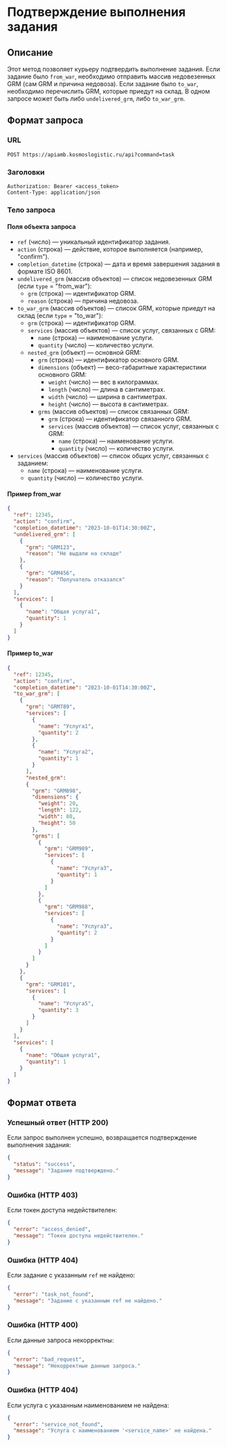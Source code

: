 # Подтверждение выполнения задания

## Описание
Этот метод позволяет курьеру подтвердить выполнение задания. Если задание было `from_war`, необходимо отправить массив недовезенных GRM (сам GRM и причина недовоза). Если задание было `to_war`, необходимо перечислить GRM, которые приедут на склад. В одном запросе может быть либо `undelivered_grm`, либо `to_war_grm`.

## Формат запроса
### URL
```
POST https://apiamb.kosmoslogistic.ru/api?command=task
```

### Заголовки
```
Authorization: Bearer <access_token>
Content-Type: application/json
```

### Тело запроса
#### Поля объекта запроса
- `ref` (число) — уникальный идентификатор задания.
- `action` (строка) — действие, которое выполняется (например, "confirm").
- `completion_datetime` (строка) — дата и время завершения задания в формате ISO 8601.
- `undelivered_grm` (массив объектов) — список недовезенных GRM (если `type` = "from_war"):
  - `grm` (строка) — идентификатор GRM.
  - `reason` (строка) — причина недовоза.
- `to_war_grm` (массив объектов) — список GRM, которые приедут на склад (если `type` = "to_war"):
  - `grm` (строка) — идентификатор GRM.
  - `services` (массив объектов) — список услуг, связанных с GRM:
    - `name` (строка) — наименование услуги.
    - `quantity` (число) — количество услуги.
  - `nested_grm` (объект) — основной GRM:
    - `grm` (строка) — идентификатор основного GRM.
    - `dimensions` (объект) — весо-габаритные характеристики основного GRM:
      - `weight` (число) — вес в килограммах.
      - `length` (число) — длина в сантиметрах.
      - `width` (число) — ширина в сантиметрах.
      - `height` (число) — высота в сантиметрах.
    - `grms` (массив объектов) — список связанных GRM:
      - `grm` (строка) — идентификатор связанного GRM.
      - `services` (массив объектов) — список услуг, связанных с GRM:
        - `name` (строка) — наименование услуги.
        - `quantity` (число) — количество услуги.
- `services` (массив объектов) — список общих услуг, связанных с заданием:
  - `name` (строка) — наименование услуги.
  - `quantity` (число) — количество услуги.

#### Пример from_war
```json
{
  "ref": 12345,
  "action": "confirm",
  "completion_datetime": "2023-10-01T14:30:00Z",
  "undelivered_grm": [
    {
      "grm": "GRM123",
      "reason": "Не выдали на складе"
    },
    {
      "grm": "GRM456",
      "reason": "Получатель отказался"
    }
  ],
  "services": [
    {
      "name": "Общая услуга1",
      "quantity": 1
    }
  ]
}
```

#### Пример to_war
```json
{
  "ref": 12345,
  "action": "confirm",
  "completion_datetime": "2023-10-01T14:30:00Z",
  "to_war_grm": [
    {
      "grm": "GRM789",
      "services": [
        {
          "name": "Услуга1",
          "quantity": 2
        },
        {
          "name": "Услуга2",
          "quantity": 1
        }
      ],
      "nested_grm": 
      {
        "grm": "GRM898",
        "dimensions": {
          "weight": 20,
          "length": 122,
          "width": 80,
          "height": 50
        },
        "grms": [
          {
            "grm": "GRM989",
            "services": [
              {
                "name": "Услуга3",
                "quantity": 1
              }
            ]
          },
          {
            "grm": "GRM988",
            "services": [
              {
                "name": "Услуга3",
                "quantity": 2
              }
            ]
          }
        ]
      }
    },
    {
      "grm": "GRM101",
      "services": [
        {
          "name": "Услуга5",
          "quantity": 3
        }
      ]
    }
  ],
  "services": [
    {
      "name": "Общая услуга1",
      "quantity": 1
    }
  ]
}
```

## Формат ответа
### Успешный ответ (HTTP 200)
Если запрос выполнен успешно, возвращается подтверждение выполнения задания:
```json
{
  "status": "success",
  "message": "Задание подтверждено."
}
```

### Ошибка (HTTP 403)
Если токен доступа недействителен:
```json
{
  "error": "access_denied",
  "message": "Токен доступа недействителен."
}
```

### Ошибка (HTTP 404)
Если задание с указанным `ref` не найдено:
```json
{
  "error": "task_not_found",
  "message": "Задание с указанным ref не найдено."
}
```

### Ошибка (HTTP 400)
Если данные запроса некорректны:
```json
{
  "error": "bad_request",
  "message": "Некорректные данные запроса."
}
```

### Ошибка (HTTP 404)
Если услуга с указанным наименованием не найдена:
```json
{
  "error": "service_not_found",
  "message": "Услуга с наименованием '<service_name>' не найдена."
}
```